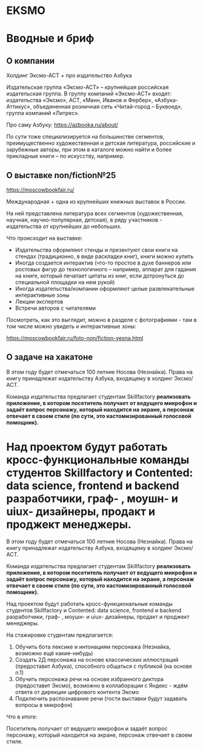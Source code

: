 # EKSMO

# Вводные и бриф

## О компании

Холдинг Эксмо-АСТ + про издательство Азбука

Издательская группа «Эксмо-АСТ» – крупнейшая российская издательская группа. В группу компаний «Эксмо-АСТ» входят: издательства «Эксмо», АСТ, «Манн, Иванов и Фербер», «Азбука-Аттикус», объединенная розничная сеть «Читай-город – Буквоед», группа компаний «Литрес».

Про саму Азбуку: https://azbooka.ru/about/

По сути тоже специализируется на большинстве сегментов, преимущественно художественная и детская литература, российские и зарубежные авторы, при этом в каталоге можно найти и более прикладные книги – по искусству, например.

## О выставке **non/fiction№25**

https://moscowbookfair.ru/

Международная + одна из крупнейших книжных выставок в России.

На ней представлена литература всех сегментов (художественная, научная, научно-популярная, детская), в ряду участников - издательства от крупнейших до небольших.

Что происходит на выставке:

- Издательства оформляют стенды и презентуют свои книги на стендах (традиционно, в виде раскладки книг), книги можно купить
- Иногда создается интерактив (что-то простое в духе баннеров или ростовых фигур до технологичного – например, аппарат для гадания на книге, который печатает цитаты из книг, если дотронуться до специальной площадки на нем рукой)
- Иногда издательства/компании оформляют целые развлекательные интерактивные зоны
- Лекции экспертов
- Встречи авторов с читателями

Посмотреть, как это выглядит, можно в разделе с фотографиями - там в том числе можно увидеть и интерактивные зоны:

https://moscowbookfair.ru/foto-non/fiction-vesna.html

## О задаче на хакатоне

В этом году будет отмечаться 100 летние Носова (Незнайка). Права на книгу принадлежат издательству Азбука, входящему в холдинг Эксмо/АСТ.

Команда издательства предлагает студентам Skillfactory **реализовать приложение, в котором посетитель получает от ведущего микрофон и задаёт вопрос персонажу, который находится на экране, а персонаж отвечает в своем стиле (по сути, это кастомизированный голосовой помощник).**

# Над проектом будут работать кросс-функциональные команды студентов Skillfactory и Contented: data science, frontend и backend разработчики, граф- , моушн- и uiux- дизайнеры, продакт и проджект менеджеры.

В этом году будет отмечаться 100 летние Носова (Незнайка). Права на книгу принадлежат издательству Азбука, входящему в холдинг Эксмо/АСТ.

Команда издательства предлагает студентам Skillfactory **реализовать приложение, в котором посетитель получает от ведущего микрофон и задаёт вопрос персонажу, который находится на экране, а персонаж отвечает в своем стиле (по сути, это кастомизированный голосовой помощник).**

Над проектом будут работать кросс-функциональные команды студентов Skillfactory и Contented: data science, frontend и backend разработчики, граф- , моушн- и uiux- дизайнеры, продакт и проджект менеджеры.

На стажировке студентам предлагается:

1. Обучить бота лексике и интонациям персонажа (Незнайка, возможно ещё какие-нибудь)
2. Создать 2Д персонажа на основе классических иллюстраций (предоставит Азбука), способного общаться с публикой (на основе п.1)
3. Обучить персонажа речи на основе избранного диктора (предоставит Эксмо), возможно в коллаборации с Яндекс - ждём ответа от дирекции цифрового контента Эксмо
4. Подключить распознавание речи (гости выставки будут задавать вопросы в микрофон)

Что в итоге:

Посетитель получает от ведущего микрофон и задаёт вопрос персонажу, который находится на экране, персонаж отвечает в своем стиле.
